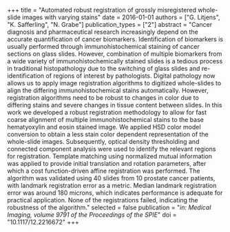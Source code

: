 +++
title = "Automated robust registration of grossly misregistered whole-slide images with varying stains"
date = 2016-01-01
authors = ["G. Litjens", "K. Safferling", "N. Grabe"]
publication_types = ["2"]
abstract = "Cancer diagnosis and pharmaceutical research increasingly depend on the accurate quantification of cancer biomarkers. Identification of biomarkers is usually performed through immunohistochemical staining of cancer sections on glass slides. However, combination of multiple biomarkers from a wide variety of immunohistochemically stained slides is a tedious process in traditional histopathology due to the switching of glass slides and re-identification of regions of interest by pathologists. Digital pathology now allows us to apply image registration algorithms to digitized whole-slides to align the differing immunohistochemical stains automatically. However, registration algorithms need to be robust to changes in color due to differing stains and severe changes in tissue content between slides. In this work we developed a robust registration methodology to allow for fast coarse alignment of multiple immunohistochemical stains to the base hematyoxylin and eosin stained image. We applied HSD color model conversion to obtain a less stain color dependent representation of the whole-slide images. Subsequently, optical density thresholding and connected component analysis were used to identify the relevant regions for registration. Template matching using normalized mutual information was applied to provide initial translation and rotation parameters, after which a cost function-driven affine registration was performed. The algorithm was validated using 40 slides from 10 prostate cancer patients, with landmark registration error as a metric. Median landmark registration error was around 180 microns, which indicates performance is adequate for practical application. None of the registrations failed, indicating the robustness of the algorithm."
selected = false
publication = "*in: Medical Imaging, volume 9791 of the Proceedings of the SPIE*"
doi = "10.1117/12.2216672"
+++

